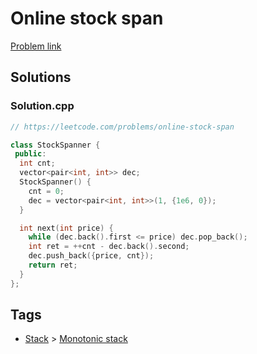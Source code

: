 # Online stock span

[Problem link](https://leetcode.com/problems/online-stock-span)

## Solutions


### Solution.cpp
```cpp
// https://leetcode.com/problems/online-stock-span

class StockSpanner {
 public:
  int cnt;
  vector<pair<int, int>> dec;
  StockSpanner() {
    cnt = 0;
    dec = vector<pair<int, int>>(1, {1e6, 0});
  }

  int next(int price) {
    while (dec.back().first <= price) dec.pop_back();
    int ret = ++cnt - dec.back().second;
    dec.push_back({price, cnt});
    return ret;
  }
};

```
## Tags

* [Stack](/Collections/stack.md#stack) > [Monotonic stack](/Collections/stack.md#monotonic-stack)
